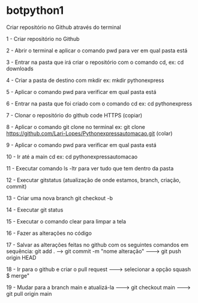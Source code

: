 # botpython1
Criar repositório no Github através do terminal

1 - Criar repositório no Github

2 - Abrir o terminal e aplicar o comando pwd para ver em qual pasta está

3 - Entrar na pasta que irá criar o repositório com o comando cd, ex: cd downloads

4 - Criar a pasta de destino com mkdir ex: mkdir pythonexpress

5 - Aplicar o comando pwd para verificar em qual pasta está

6 - Entrar na pasta que foi criado com o comando cd ex: cd pythonexpress

7 - Clonar o repositório do github code HTTPS (copiar)

8 - Aplicar o comando git clone no terminal ex: git clone https://github.com/Lari-Lopes/Pythonexpressautomacao.git (colar)

9 - Aplicar o comando pwd para verificar em qual pasta está

10 - Ir até a main cd ex: cd pythonexpressautomacao

11 - Executar comando ls -ltr para ver tudo que tem dentro da pasta

12 - Executar gitstatus (atualização de onde estamos, branch, criação, commit)

13 - Criar uma nova branch git checkout -b

14 - Executar git status

15 - Executar o comando clear para limpar a tela

16 - Fazer as alterações no código

17 - Salvar as alterações feitas no github com os seguintes comandos em sequência: git add . --> git commit -m "nome alteração" ---> git push origin HEAD

18 - Ir para o github e criar o pull request ---> selecionar a opção squash $ merge"

19 - Mudar para a branch main e atualizá-la ---> git checkout main ---> git pull origin main

